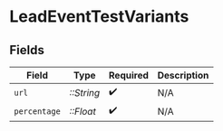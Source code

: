 # LeadEventTestVariants


## Fields

| Field              | Type               | Required           | Description        |
| ------------------ | ------------------ | ------------------ | ------------------ |
| `url`              | *::String*         | :heavy_check_mark: | N/A                |
| `percentage`       | *::Float*          | :heavy_check_mark: | N/A                |